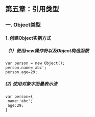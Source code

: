 ## 第五章：引用类型  
### 一. Object类型  
#### 1. 创建Object实例方式  
##### （1）使用new操作符以及Object构造函数  
```
var person = new Object();
person.name='abc';
person.age=29;
```
##### (2) 使用对象字面量表示法  
 ```
var person={
  name:'abc';
  age:29;
}
```
